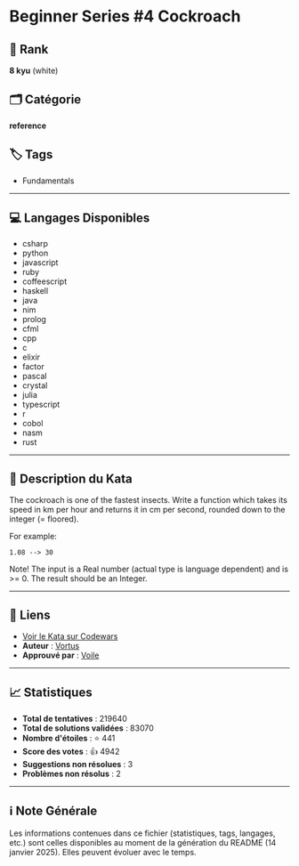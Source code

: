 # Beginner Series #4 Cockroach

## 🏅 Rank
**8 kyu** (white)

## 🗂️ Catégorie
**reference**

## 🏷️ Tags
- Fundamentals

---

## 💻 Langages Disponibles
- csharp
- python
- javascript
- ruby
- coffeescript
- haskell
- java
- nim
- prolog
- cfml
- cpp
- c
- elixir
- factor
- pascal
- crystal
- julia
- typescript
- r
- cobol
- nasm
- rust

---

## 📜 Description du Kata

The cockroach is one of the fastest insects. Write a function which takes its speed in km per hour and returns it in cm per second, rounded down to the integer (= floored).

For example:

```
1.08 --> 30
```

Note! The input is a Real number (actual type is language dependent) and is >= 0. The result should be an Integer.


---

## 🔗 Liens
- [Voir le Kata sur Codewars](https://www.codewars.com/kata/55fab1ffda3e2e44f00000c6)
- **Auteur** : [Vortus](https://www.codewars.com/users/Vortus)
- **Approuvé par** : [Voile](https://www.codewars.com/users/Voile)

---

## 📈 Statistiques
- **Total de tentatives** : 219640
- **Total de solutions validées** : 83070
- **Nombre d'étoiles** : ⭐ 441
- **Score des votes** : 👍 4942
- **Suggestions non résolues** : 3
- **Problèmes non résolus** : 2

---

## ℹ️ Note Générale
Les informations contenues dans ce fichier (statistiques, tags, langages, etc.) sont celles disponibles au moment de la génération du README (14 janvier 2025). Elles peuvent évoluer avec le temps.
